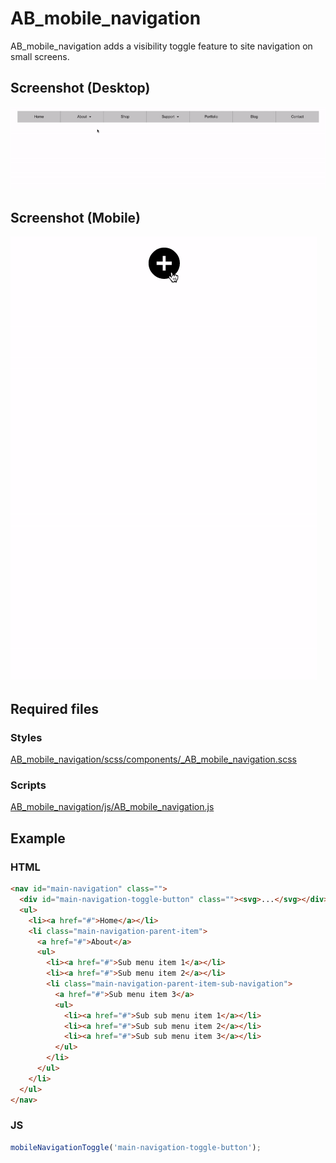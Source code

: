 AB_mobile_navigation
==========

AB_mobile_navigation adds a visibility toggle feature to site navigation on small screens.

## Screenshot (Desktop)

![Screenshot](/screenshot-desktop.gif?raw=true)

## Screenshot (Mobile)

![Screenshot](/screenshot-mobile.gif?raw=true)

## Required files

### Styles
[AB_mobile_navigation/scss/components/_AB_mobile_navigation.scss](https://github.com/andybeckmann/AB_mobile_navigation/blob/master/scss/components/_AB_mobile_navigation.scss)

### Scripts
[AB_mobile_navigation/js/AB_mobile_navigation.js](https://github.com/andybeckmann/AB_mobile_navigation/blob/master/js/AB_mobile_navigation.js)

## Example

### HTML
```html
<nav id="main-navigation" class="">
  <div id="main-navigation-toggle-button" class=""><svg>...</svg></div>
  <ul>
    <li><a href="#">Home</a></li>
    <li class="main-navigation-parent-item">
      <a href="#">About</a>
      <ul>
        <li><a href="#">Sub menu item 1</a></li>
        <li><a href="#">Sub menu item 2</a></li>
        <li class="main-navigation-parent-item-sub-navigation">
          <a href="#">Sub menu item 3</a>
          <ul>
            <li><a href="#">Sub sub menu item 1</a></li>
            <li><a href="#">Sub sub menu item 2</a></li>
            <li><a href="#">Sub sub menu item 3</a></li>
          </ul>
        </li>
      </ul>
    </li>
  </ul>
</nav>
```

### JS
```javascript
mobileNavigationToggle('main-navigation-toggle-button');
```